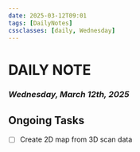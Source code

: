```yaml
---
date: 2025-03-12T09:01
tags: [DailyNotes]
cssclasses: [daily, Wednesday]
---
```

# DAILY NOTE
### *Wednesday, March 12th, 2025*

## Ongoing Tasks

- [ ] Create 2D map from 3D scan data